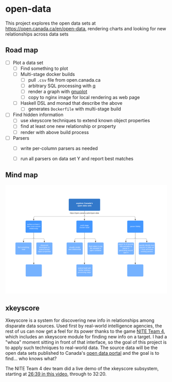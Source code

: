 # open-data

This project explores the open data sets at https://open.canada.ca/en/open-data, rendering charts and looking for new relationships across data sets

## Road map

- [ ] Plot a data set
	- [ ] Find something to plot
	- [ ] Multi-stage docker builds
		- [ ] pull `.csv` file from open.canada.ca
		- [ ] arbitrary SQL processing with [q](http://harelba.github.io/q/)
		- [ ] render a graph with [gnuplot](http://www.gnuplot.info/)
		- [ ] copy to nginx image for local rendering as web page
	- [ ] Haskell DSL and monad that describe the above
		- [ ] generates `Dockerfile` with multi-stage build
- [ ] Find hidden information
	- [ ] use xkeyscore techniques to extend known object properties
	- [ ] find at least one new relationship or property
	- [ ] render with above build process
- [ ] Parsers
	- [ ] write per-column parsers as needed
	- [ ] run all parsers on data set Y and report best matches


## Mind map

![mind map](https://raw.githubusercontent.com/jasonincanada/open-data/main/images/mind-map.png)


## xkeyscore

Xkeyscore is a system for discovering new info in relationships among disparate data sources.  Used first by real-world intelligence agencies, the rest of us can now get a feel for its power thanks to the game [NITE Team 4](https://www.niteteam4.com/), which includes an xkeyscore module for finding new info on a target.  I had a "whoa" moment sitting in front of that interface, so the goal of this project is to apply such techniques to real-world data.  The source data will be the open data sets published to Canada's [open data portal](https://open.canada.ca/en/open-data) and the goal is to find... who knows what?

The NITE Team 4 dev team did a live demo of the xkeyscore subsystem, starting at [26:39 in this video](https://www.youtube.com/watch?v=gniiAWYmKgM&t=1599s), through to 32:20.

